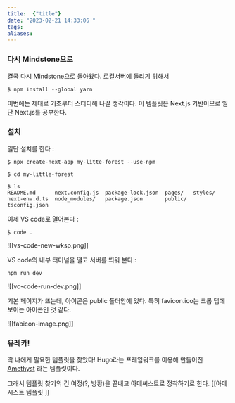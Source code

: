 ```yaml
---
title:  {"title"}
date: "2023-02-21 14:33:06 "
tags: 
aliases: 
---
```

### 다시 Mindstone으로

결국 다시 Mindstone으로 돌아왔다.
로컬서버에 돌리기 위해서

    $ npm install --global yarn



이번에는 제대로 기초부터 스터디해 나갈 생각이다.
이 템플릿은 Next.js 기반이므로 일단 Next.js를 공부한다.

### 설치

일단 설치를 한다 :

    $ npx create-next-app my-litte-forest --use-npm

    $ cd my-little-forest

    $ ls
    README.md      next.config.js  package-lock.json  pages/   styles/
    next-env.d.ts  node_modules/   package.json       public/  tsconfig.json

이제 VS code로 열어본다 :

    $ code .

![[vs-code-new-wksp.png]]

VS code의 내부 터미널을 열고 서버를 띄워 본다 :

    npm run dev

![[vc-code-run-dev.png]]

기본 페이지가 뜨는데, 아이콘은 public 폴더안에 있다.
특히 favicon.ico는 크롬 탭에 보이는 아이콘인 것 같다.

![[fabicon-image.png]]


### 유레카!

딱 나에게 필요한 템플릿을 찾았다!
Hugo라는 프레임워크를 이용해 만들어진 [Amethyst](https://amethyst.bencuan.me/)
라는 템플릿이다. 

그래서 템플릿 찾기의 긴 여정(?, 방황)을 끝내고 아메씨스트로 정착하기로 한다. [[아메시스트 템플릿 ]]

